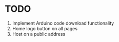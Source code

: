 # TODO

1. Implement Arduino code download functionality
1. Home logo button on all pages
1. Host on a public address
